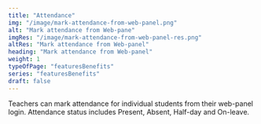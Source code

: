 ```yaml
---
title: "Attendance"
img: "/image/mark-attendance-from-web-panel.png"
alt: "Mark attendance from Web-pane"
imgRes: "/image/mark-attendance-from-web-panel-res.png"
altRes: "Mark attendance from Web-panel"
heading: "Mark attendance from Web-panel"
weight: 1
typeOfPage: "featuresBenefits"
series: "featuresBenefits"
draft: false
---
```


Teachers can mark attendance for individual students from their web-panel login. Attendance status includes Present, Absent, Half-day and On-leave.
